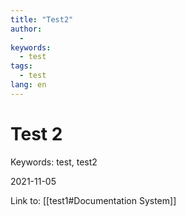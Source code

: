 ```yaml
---
title: "Test2"
author:
  -
keywords:
  - test
tags:
  - test
lang: en
---
```

# Test 2

Keywords: test, test2

2021-11-05

Link to: [[test1#Documentation System]]
